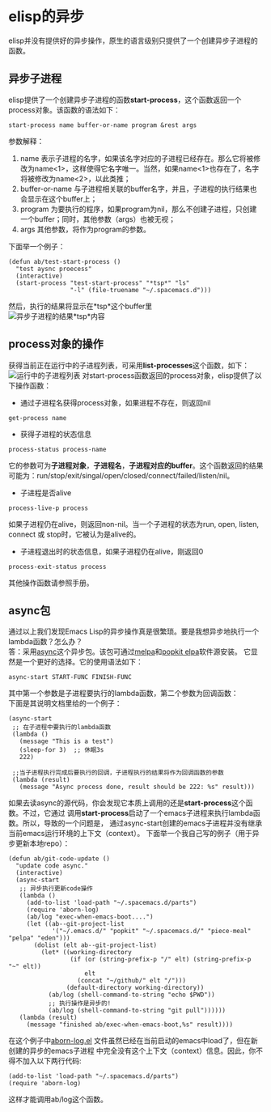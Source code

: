 # elisp的异步
elisp并没有提供好的异步操作，原生的语言级别只提供了一个创建异步子进程的函数。

## 异步子进程
elisp提供了一个创建异步子进程的函数**start-process**，这个函数返回一个process对象。该函数的语法如下：   
```elisp
start-process name buffer-or-name program &rest args
```
参数解释：  
1. name 表示子进程的名字，如果该名字对应的子进程已经存在。那么它将被修改为name<1>，这样使得它名字唯一。当然，如果name<1>也存在了，名字将被修改为name<2>，以此类推；  
2. buffer-or-name 与子进程相关联的buffer名字，并且，子进程的执行结果也会显示在这个buffer上；  
3. program 为要执行的程序，如果program为nil，那么不创建子进程，只创建一个buffer；同时，其他参数（args）也被无视；  
4. args 其他参数，将作为program的参数。  

下面举一个例子：  
```elisp
(defun ab/test-start-process ()
  "test aysnc proecess"
  (interactive)
  (start-process "test-start-process" "*tsp*" "ls"
                 "-l" (file-truename "~/.spacemacs.d")))
```
然后，执行的结果将显示在\*tsp*这个buffer里  
![异步子进程的结果\*tsp\*内容](http://upload-images.jianshu.io/upload_images/297930-f0ec6e01dc33abf8.png?imageMogr2/auto-orient/strip%7CimageView2/2/w/1240)

## process对象的操作
获得当前正在运行中的子进程列表，可采用**list-processes**这个函数，如下：
![运行中的子进程列表](http://upload-images.jianshu.io/upload_images/297930-074e0a9a1423ff9b.png?imageMogr2/auto-orient/strip%7CimageView2/2/w/1240)
对start-process函数返回的process对象，elisp提供了以下操作函数：
* 通过子进程名获得process对象，如果进程不存在，则返回nil
```elisp
get-process name
```
* 获得子进程的状态信息
```elisp
process-status process-name
```
它的参数可为**子进程对象**，**子进程名**，**子进程对应的buffer**。这个函数返回的结果可能为：run/stop/exit/singal/open/closed/connect/failed/listen/nil。  
* 子进程是否alive
```elisp
process-live-p process
```
如果子进程仍在alive，则返回non-nil。当一个子进程的状态为run, open, listen, connect 或 stop时，它被认为是alive的。  
* 子进程退出时的状态信息，如果子进程仍在alive，刚返回0
```elisp
process-exit-status process
```
其他操作函数请参照手册。

## async包
通过以上我们发现Emacs Lisp的异步操作真是很繁琐。要是我想异步地执行一个lambda函数？怎么办？  
答：采用[async](https://github.com/jwiegley/emacs-async)这个异步包。该包可通过[melpa](https://melpa.org/#/async)和[popkit elpa](https://elpa.popkit.org/#/async)软件源安装。
它显然是一个更好的选择。它的使用语法如下：  
```elisp
async-start START-FUNC FINISH-FUNC
```
其中第一个参数是子进程要执行的lambda函数，第二个参数为回调函数：  
下面是其说明文档里给的一个例子：
```elisp
(async-start
 ;; 在子进程中要执行的lambda函数
 (lambda ()
   (message "This is a test")
   (sleep-for 3)  ;; 休眠3s
   222)

 ;;当子进程执行完成后要执行的回调，子进程执行的结果将作为回调函数的参数
 (lambda (result)
   (message "Async process done, result should be 222: %s" result)))
```
如果去读async的源代码，你会发现它本质上调用的还是**start-process**这个函数。不过，它通过
调用**start-process**启动了一个emacs子进程来执行lambda函数。所以，导致的一个问题是，
通过async-start创建的emacs子进程并没有继承当前emacs运行环境的上下文（context）。
下面举一个我自己写的例子（用于异步更新本地repo）：
```elisp
(defun ab/git-code-update ()
  "update code async."
  (interactive)
  (async-start
   ;; 异步执行更新code操作
   (lambda ()
     (add-to-list 'load-path "~/.spacemacs.d/parts")
     (require 'aborn-log)
     (ab/log "exec-when-emacs-boot....")
     (let ((ab--git-project-list
            '("~/.emacs.d/" "popkit" "~/.spacemacs.d/" "piece-meal" "pelpa" "eden")))
       (dolist (elt ab--git-project-list)
         (let* ((working-directory
                 (if (or (string-prefix-p "/" elt) (string-prefix-p "~" elt))
                     elt
                   (concat "~/github/" elt "/")))
                (default-directory working-directory))
           (ab/log (shell-command-to-string "echo $PWD"))
           ;; 执行操作是异步的!
           (ab/log (shell-command-to-string "git pull"))))))
   (lambda (result)
     (message "finished ab/exec-when-emacs-boot,%s" result))))
```
在这个例子中[aborn-log.el](https://github.com/aborn/.spacemacs.d/blob/master/parts/aborn-log.el)
文件虽然已经在当前启动的emacs中load了，但在新创建的异步的emacs子进程
中完全没有这个上下文（context）信息。因此，你不得不加入以下两行代码:
```elisp
(add-to-list 'load-path "~/.spacemacs.d/parts")
(require 'aborn-log)
```
这样才能调用ab/log这个函数。
